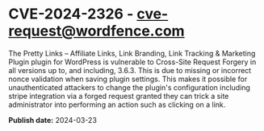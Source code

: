 # CVE-2024-2326 - cve-request@wordfence.com

The Pretty Links – Affiliate Links, Link Branding, Link Tracking & Marketing Plugin plugin for WordPress is vulnerable to Cross-Site Request Forgery in all versions up to, and including, 3.6.3. This is due to missing or incorrect nonce validation when saving plugin settings. This makes it possible for unauthenticated attackers to change the plugin's configuration including stripe integration via a forged request granted they can trick a site administrator into performing an action such as clicking on a link.

**Publish date:** 2024-03-23
